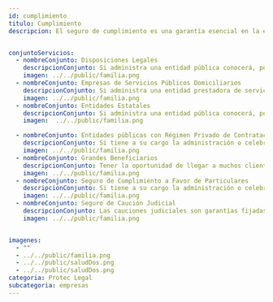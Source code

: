 ```yaml
---
id: cumplimiento
titulo: Cumplimiento
descripcion: El seguro de cumplimiento es una garantía esencial en la ejecución de contratos tanto públicos como privados. Ofrecemos una amplia gama de pólizas que cubren el riesgo de incumplimiento por parte de contratistas, proveedores o socios comerciales, protegiendo a las partes involucradas contra posibles pérdidas económicas. Nuestras coberturas incluyen contratos de obra, suministro, prestación de servicios y concesiones, garantizando que las obligaciones pactadas se cumplan en tiempo y forma. Este servicio brinda tranquilidad a las empresas al reducir el riesgo financiero y permitir relaciones comerciales más seguras y transparentes. Además, contamos con soluciones ajustadas a las exigencias legales del mercado local y nacional.


conjuntoServicios:
  - nombreConjunto: Disposiciones Legales
    descripcionConjunto: Si administra una entidad pública conocerá, por experiencia, la importancia de contar con proveedores para llevar a cabo sus proyectos. Asegure los acuerdos entre ambas partes y evite inconformidades durante la ejecución del contrato. Con nuestro Seguro de Cumplimiento a Favor de Entidades Estatales respaldará su gestión administrativa y sentirá tranquilidad a la hora de firmar contratos, ofertas mercantiles, órdenes de compra u otros documentos con los que el patrimonio de su organización está en juego.
    imagen: ../../public/familia.png
  - nombreConjunto: Empresas de Servicios Públicos Domiciliarios
    descripcionConjunto: Si administra una entidad prestadora de servicios públicos domiciliarios, nunca está exento de afrontar incumplimientos por parte de sus contratistas. Es importante que respalde los acuerdos que establezca con ellos por medio de contratos, órdenes de compra, ofertas mercantiles, etc. Nuestro Seguro de Cumplimiento a Favor de Empresas de Servicios Públicos Domiciliarios le brinda esta posibilidad. No solo podrá estar tranquilo en la elección de sus proveedores sino que contará con el mejor apoyo, el de Seguros SURA, para que sus proyectos avancen tal como espera. Celebre contratos con la seguridad de que alcanzará sus objetivos. ¡Permítanos asesorarlo!​​
    imagen: ../../public/familia.png
  - nombreConjunto: Entidades Estatales
    descripcionConjunto: Si administra una entidad pública conocerá, por experiencia, la importancia de contar con proveedores para llevar a cabo sus proyectos. Asegure los acuerdos entre ambas partes y evite inconformidades durante la ejecución del contrato. Con nuestro Seguro de Cumplimiento a Favor de Entidades Estatales respaldará su gestión administrativa y sentirá tranquilidad a la hora de firmar contratos, ofertas mercantiles, órdenes de compra u otros documentos con los que el patrimonio de su organización está en juego.Garantice las obligaciones acordadas con sus contratistas. ¡Permítanos asesorarlo y tome decisiones acertadas! ​​
    imagen:  ../../public/familia.png

  - nombreConjunto: Entidades públicas con Régimen Privado de Contratación
    descripcionConjunto: Si tiene a su cargo la administración o celebración de contratos como entidad pública con régimen privado de contratación, no está exento de afrontar incumplimientos por parte de sus contratistas. Por ello, es importante que respalde con un seguro los acuerdos que establezca mediante contratos. Ser cuidadoso al elegir un proveedor o contratista es fundamental para que su proyecto avance como espera, así como también es importante tener el mejor apoyo para que pueda alcanzar sus objetivos con tranquilidad y confianza.​
    imagen: ../../public/familia.png
  - nombreConjunto: Grandes Beneficiarios
    descripcionConjunto: Tener la oportunidad de llegar a muchos clientes es algo positivo, pero si su actividad requiere contar con el apoyo de proveedores, es importante que asegure la correcta realización de los proyectos. Por ejemplo. respaldar el mal uso que el contratista haga del pago que usted le adelante para comenzar. Imagine, por otro lado, que el tiempo invertido en preocuparse por la entrega puntual de un proveedor podría utilizarlo para generar estrategias que apalanquen el crecimiento de su negocio. Con el Seguro de Cumplimiento para Grandes Beneficiarios, Seguros SURA apoya sus alianzas con contratistas y lo ayuda a gestionar adecuadamente la productividad de su compañía.
    imagen: ../../public/familia.png
  - nombreConjunto: Seguro de Cumplimiento a Favor de Particulares
    descripcionConjunto: Si tiene a su cargo la administración o celebración de contratos como persona jurídica o natural, nunca se está exento de afrontar incumplimientos por parte de sus contratistas. Por ello, es importante que respalde con un seguro los acuerdos que establezca a través de contratos, órdenes de compra, ofertas mercantiles, entre otros documentos. Invertir en un negocio, incluso en una pequeña empresa, es un esfuerzo que debe ser garantizado. Ser cuidadoso al elegir un proveedor es fundamental para que su proyecto avance como espera, así como también es importante tener el mejor respaldo que le permita alcanzar sus objetivos con tranquilidad y éxito. ​
    imagen: ../../public/familia.png
  - nombreConjunto: Seguro de Caución Judicial
    descripcionConjunto: ​Las cauciones judiciales son garantías fijadas en diferentes leyes que pretenden servir al cumplimiento de obligaciones que surgen a cargo de una de las partes vinculadas en un proceso judicial o administrativo y, en este sentido, su origen y fundamento será siempre una norma. Así pues, el objeto de la caución y el valor asegurado de la misma está determinado normalmente en la ley o, en su defecto, por la autoridad judicial o administrativa responsable del proceso.
    imagen: ../../public/familia.png


imagenes:
  - ""
  - ../../public/familia.png
  - ../../public/saludDos.png
  - ../../public/saludDos.png
categoria: Protec Legal
subcategoria: empresas
---
```


